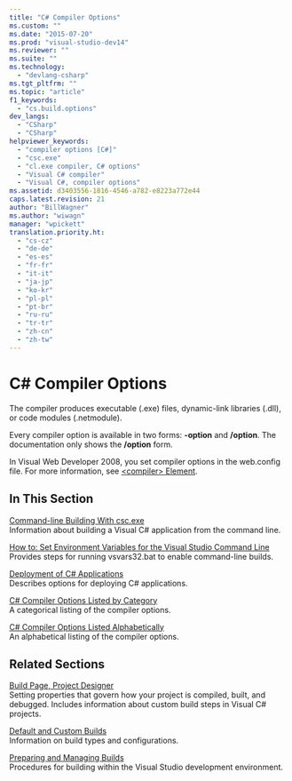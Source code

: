 ```yaml
---
title: "C# Compiler Options"
ms.custom: ""
ms.date: "2015-07-20"
ms.prod: "visual-studio-dev14"
ms.reviewer: ""
ms.suite: ""
ms.technology: 
  - "devlang-csharp"
ms.tgt_pltfrm: ""
ms.topic: "article"
f1_keywords: 
  - "cs.build.options"
dev_langs: 
  - "CSharp"
  - "CSharp"
helpviewer_keywords: 
  - "compiler options [C#]"
  - "csc.exe"
  - "cl.exe compiler, C# options"
  - "Visual C# compiler"
  - "Visual C#, compiler options"
ms.assetid: d3403556-1816-4546-a782-e8223a772e44
caps.latest.revision: 21
author: "BillWagner"
ms.author: "wiwagn"
manager: "wpickett"
translation.priority.ht: 
  - "cs-cz"
  - "de-de"
  - "es-es"
  - "fr-fr"
  - "it-it"
  - "ja-jp"
  - "ko-kr"
  - "pl-pl"
  - "pt-br"
  - "ru-ru"
  - "tr-tr"
  - "zh-cn"
  - "zh-tw"
---
```

# C# Compiler Options
The compiler produces executable (.exe) files, dynamic-link libraries (.dll), or code modules (.netmodule).  
  
 Every compiler option is available in two forms: **-option** and **/option**. The documentation only shows the **/option** form.  
  
 In Visual Web Developer 2008, you set compiler options in the web.config file. For more information, see [\<compiler> Element](../Topic/%3Ccompiler%3E%20Element.md).  
  
## In This Section  
 [Command-line Building With csc.exe](../../../csharp/language-reference/compiler-options/command-line-building-with-csc-exe.md)  
 Information about building a Visual C# application from the command line.  
  
 [How to: Set Environment Variables for the Visual Studio Command Line](../../../csharp/language-reference/compiler-options/how-to-set-environment-variables-for-the-visual-studio-command-line.md)  
 Provides steps for running vsvars32.bat  to enable command-line builds.  
  
 [Deployment of C# Applications](../../../csharp/language-reference/compiler-options/deployment-of-csharp-applications.md)  
 Describes options for deploying C# applications.  
  
 [C# Compiler Options Listed by Category](../../../csharp/language-reference/compiler-options/csharp-compiler-options-listed-by-category.md)  
 A categorical listing of the compiler options.  
  
 [C# Compiler Options Listed Alphabetically](../../../csharp/language-reference/compiler-options/csharp-compiler-options-listed-alphabetically.md)  
 An alphabetical listing of the compiler options.  
  
## Related Sections  
 [Build Page, Project Designer](../Topic/Build%20Page,%20Project%20Designer%20\(C%23\).md)  
 Setting properties that govern how your project is compiled, built, and debugged. Includes information about custom build steps in Visual C# projects.  
  
 [Default and Custom Builds](../Topic/Compiling%20and%20Building%20in%20Visual%20Studio.md)  
 Information on build types and configurations.  
  
 [Preparing and Managing Builds](../Topic/Building%20and%20Cleaning%20Projects%20and%20Solutions%20in%20Visual%20Studio.md)  
 Procedures for building within the Visual Studio development environment.
